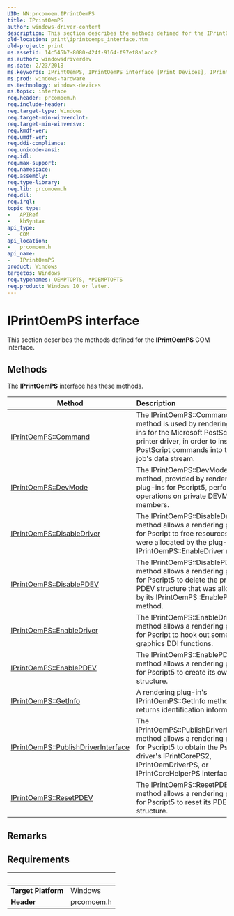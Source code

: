 ```yaml
---
UID: NN:prcomoem.IPrintOemPS
title: IPrintOemPS
author: windows-driver-content
description: This section describes the methods defined for the IPrintOemPS COM interface.
old-location: print\iprintoemps_interface.htm
old-project: print
ms.assetid: 14c545b7-8080-424f-9164-f97ef8a1acc2
ms.author: windowsdriverdev
ms.date: 2/23/2018
ms.keywords: IPrintOemPS, IPrintOemPS interface [Print Devices], IPrintOemPS interface [Print Devices], described, prcomoem/IPrintOemPS, print.iprintoemps_interface, print_unidrv-pscript_rendering_f48d01c9-e49f-40b6-90ab-6904f0081305.xml
ms.prod: windows-hardware
ms.technology: windows-devices
ms.topic: interface
req.header: prcomoem.h
req.include-header: 
req.target-type: Windows
req.target-min-winverclnt: 
req.target-min-winversvr: 
req.kmdf-ver: 
req.umdf-ver: 
req.ddi-compliance: 
req.unicode-ansi: 
req.idl: 
req.max-support: 
req.namespace: 
req.assembly: 
req.type-library: 
req.lib: prcomoem.h
req.dll: 
req.irql: 
topic_type:
-	APIRef
-	kbSyntax
api_type:
-	COM
api_location:
-	prcomoem.h
api_name:
-	IPrintOemPS
product: Windows
targetos: Windows
req.typenames: OEMPTOPTS, *POEMPTOPTS
req.product: Windows 10 or later.
---
```


# IPrintOemPS interface

This section describes the methods defined for the <b>IPrintOemPS</b> COM interface.

## Methods

<p>The <b>IPrintOemPS</b> interface has these methods.</p>

| Method | Description |
| ---- |:---- |
| [IPrintOemPS::Command](nf-prcomoem-iprintoemps-command.md) | The IPrintOemPS::Command method is used by rendering plug-ins for the Microsoft PostScript printer driver, in order to insert PostScript commands into the print job's data stream. |
| [IPrintOemPS::DevMode](nf-prcomoem-iprintoemps-devmode.md) | The IPrintOemPS::DevMode method, provided by rendering plug-ins for Pscript5, performs operations on private DEVMODEW members. |
| [IPrintOemPS::DisableDriver](nf-prcomoem-iprintoemps-disabledriver.md) | The IPrintOemPS::DisableDriver method allows a rendering plug-in for Pscript to free resources that were allocated by the plug-in's IPrintOemPS::EnableDriver method. |
| [IPrintOemPS::DisablePDEV](nf-prcomoem-iprintoemps-disablepdev.md) | The IPrintOemPS::DisablePDEV method allows a rendering plug-in for Pscript5 to delete the private PDEV structure that was allocated by its IPrintOemPS::EnablePDEV method. |
| [IPrintOemPS::EnableDriver](nf-prcomoem-iprintoemps-enabledriver.md) | The IPrintOemPS::EnableDriver method allows a rendering plug-in for Pscript to hook out some graphics DDI functions. |
| [IPrintOemPS::EnablePDEV](nf-prcomoem-iprintoemps-enablepdev.md) | The IPrintOemPS::EnablePDEV method allows a rendering plug-in for Pscript5 to create its own PDEV structure. |
| [IPrintOemPS::GetInfo](nf-prcomoem-iprintoemps-getinfo.md) | A rendering plug-in's IPrintOemPS::GetInfo method returns identification information. |
| [IPrintOemPS::PublishDriverInterface](nf-prcomoem-iprintoemps-publishdriverinterface.md) | The IPrintOemPS::PublishDriverInterface method allows a rendering plug-in for Pscript5 to obtain the Pscript5 driver's IPrintCorePS2, IPrintOemDriverPS, or IPrintCoreHelperPS interface. |
| [IPrintOemPS::ResetPDEV](nf-prcomoem-iprintoemps-resetpdev.md) | The IPrintOemPS::ResetPDEV method allows a rendering plug-in for Pscript5 to reset its PDEV structure. |

## Remarks



## Requirements
| &nbsp; | &nbsp; |
| ---- |:---- |
| **Target Platform** | Windows |
| **Header** | prcomoem.h |